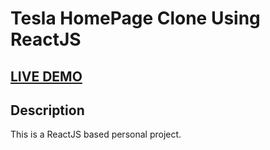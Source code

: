 # Tesla HomePage Clone Using ReactJS

## <a href="https://durgeshrai04.github.io/Tesla-Homepage-Reactjs/" target="_blank">LIVE DEMO</a>

## Description

This is a ReactJS based personal project.
